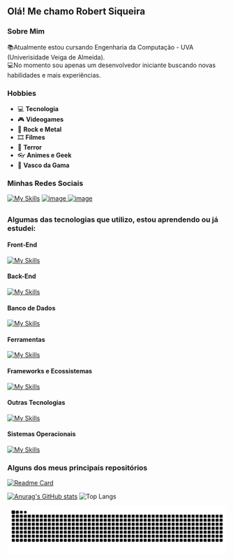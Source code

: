## Olá! Me chamo Robert Siqueira
### Sobre Mim
📚Atualmente estou cursando Engenharia da Computação - UVA (Univerisidade Veiga de Almeida).  
💻No momento sou apenas um desenvolvedor iniciante buscando novas habilidades e mais experiências.

### Hobbies
* 💻 **Tecnologia**
* 🎮 **Videogames**
* 🎸 **Rock e Metal**
* 🎞 **Filmes**
* 🎃 **Terror**
* 👓 **Animes e Geek**
* 💢 **Vasco da Gama**

### Minhas Redes Sociais
[![My Skills](https://skillicons.dev/icons?i=linkedin)](https://www.linkedin.com/in/robert-siqueira-a97110204/)
[<img width="auto" height="48" alt="image" src="https://github.com/user-attachments/assets/ef30748a-dcaa-4183-a270-5ebe7ba69274">
](https://www.dio.me/users/siqueirarobert2)
[<img width="auto" height="48" alt="image" src="https://github.com/user-attachments/assets/08f2dbb1-1640-4be3-8161-2e8a5a608658">
](https://www.last.fm/pt/user/Robert_dSouza23)

##

### Algumas das tecnologias que utilizo, estou aprendendo ou já estudei:
#### Front-End
[![My Skills](https://skillicons.dev/icons?i=html,css,bootstrap)](https://skillicons.dev)

#### Back-End
[![My Skills](https://skillicons.dev/icons?i=c,cs,py,java,js)](https://skillicons.dev)

#### Banco de Dados
[![My Skills](https://skillicons.dev/icons?i=sqlite,mysql)](https://skillicons.dev)

#### Ferramentas
[![My Skills](https://skillicons.dev/icons?i=figma,gamemakerstudio,git,github,vscode)](https://skillicons.dev)

#### Frameworks e Ecossistemas
[![My Skills](https://skillicons.dev/icons?i=django,dotnet)](https://skillicons.dev)

#### Outras Tecnologias
[![My Skills](https://skillicons.dev/icons?i=arduino)](https://skillicons.dev)

#### Sistemas Operacionais
[![My Skills](https://skillicons.dev/icons?i=windows)](https://skillicons.dev)

### Alguns dos meus principais repositórios
[![Readme Card](https://github-readme-stats.vercel.app/api/pin/?username=Robert-2003&repo=Sistema-Chamados-Django&theme=github_dark&locale=pt-br)](https://github.com/anuraghazra/github-readme-stats)

[![Anurag's GitHub stats](https://github-readme-stats.vercel.app/api?username=Robert-2003&show_icons=true&theme=github_dark&locale=pt-br&hide_border=true)](https://github.com/anuraghazra/github-readme-stats)
![Top Langs](https://github-readme-stats.vercel.app/api/top-langs/?username=Robert-2003&layout=compact&theme=github_dark&locale=pt-br&hide_border=true)

<picture>
  <source media="(prefers-color-scheme: dark)" srcset="https://raw.githubusercontent.com/Robert-2003/Robert-2003/output/github-contribution-grid-snake-dark.svg">
  <source media="(prefers-color-scheme: light)" srcset="https://raw.githubusercontent.com/Robert-2003/Robert-2003/output/github-contribution-grid-snake.svg">
  <img alt="github contribution grid snake animation" src="https://raw.githubusercontent.com/Robert-2003/Robert-2003/output/github-contribution-grid-snake.svg">
</picture>
